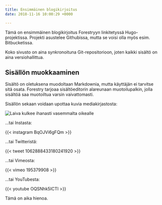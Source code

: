 ```yaml
---
title: Ensimmäinen blogikirjoitus
date: 2018-11-16 10:00:29 +0000

---
```

Tämä on ensimmäinen blogikirjoitus Forestryyn linkitetyssä Hugo-projektissa. Projekti asustelee Githubissa, mutta se voisi olla myös esim. Bitbucketissa.

Koko sivusto on aina synkronoituna Git-repositorioon, joten kaikki sisältö on aina versiohallittua.

## Sisällön muokkaaminen

Sisältö on oletuksena muodoltaan Markdownia, mutta käyttäjän ei tarvitse sitä osata. Forestry tarjoaa sisältöeditorin alareunaan muotoilupalkin, jolla sisältöä saa muotoiltua varsin vaivattomasti.

Sisällön sekaan voidaan upottaa kuvia mediakirjastosta:

![Laiva kulkee ihanasti vasemmalta oikealle](/uploads/cameron-venti-1126957-unsplash.jpg "Photo from Unsplash.com")

...tai Instasta:

{{< instagram BqOJVi6gFQm >}}

...tai Twitteristä:

{{< tweet 1062888433180241920 >}}

...tai Vimeosta:

{{< vimeo 195379908 >}}

...tai YouTubesta:

{{< youtube OQSNhk5ICTI >}}

Tämä on aika hienoa.